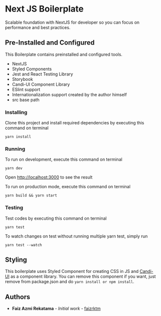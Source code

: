 # Next JS Boilerplate
Scalable foundation with NextJS for developer so you can focus on performance and best practices.

## Pre-Installed and Configured
This Boilerplate contains preinstalled and configured tools.
* NextJS
* Styled Components
* Jest and React Testing Library
* Storybook
* Candi-UI Component Library
* ESlint support
* Internationalization support created by the author himself
* src base path

### Installing
Clone this project and install required dependencies by executing this command on terminal

```
yarn install
```

### Running
To run on development, execute this command on terminal

```
yarn dev
```

Open [http://localhost:3000](http://localhost:3000) to see the result

To run on production mode, execute this command on terminal

```
yarn build && yarn start
```

### Testing
Test codes by executing this command on terminal

```
yarn test
```

To watch changes on test without running multiple yarn test, simply run

```
yarn test --watch
```

## Styling
This boilerplate uses Styled Component for creating CSS in JS and [Candi-UI](https://github.com/faizrktm/candi-ui) as a component library. You can remove this component if you want, just remove from package.json and do `yarn install or npm install`.

## Authors

* **Faiz Azmi Rekatama** - *Initial work* - [faizrktm](https://github.com/faizrktm)
